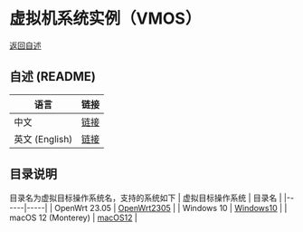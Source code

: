 
# 虚拟机系统实例（VMOS）
  [返回自述](https://gitee.com/david921518/qkd-app/blob/gitee/README.md)

## 自述 (README)
| 语言 | 链接 |
|------|------|
| 中文 | [链接](https://gitee.com/david921518/qkd-app/blob/gitee/doc/vmos-examples/README.md) |
| 英文 (English) | [链接](https://gitee.com/david921518/qkd-app/blob/gitee/doc/vmos-examples/README.en.md) |

## 目录说明
 目录名为虚拟目标操作系统名，支持的系统如下
| 虚拟目标操作系统 | 目录名 |
|------|-----|
| OpenWrt 23.05 | [OpenWrt2305](https://gitee.com/david921518/qkd-app/blob/gitee/doc/vmos-examples/OpenWrt2305/README.md) |
| Windows 10 | [Windows10](https://gitee.com/david921518/qkd-app/blob/gitee/doc/vmos-examples/Windows10/README.md) |
| macOS 12 (Monterey) | [macOS12](https://gitee.com/david921518/qkd-app/blob/gitee/doc/vmos-examples/macOS12/README.md) |
